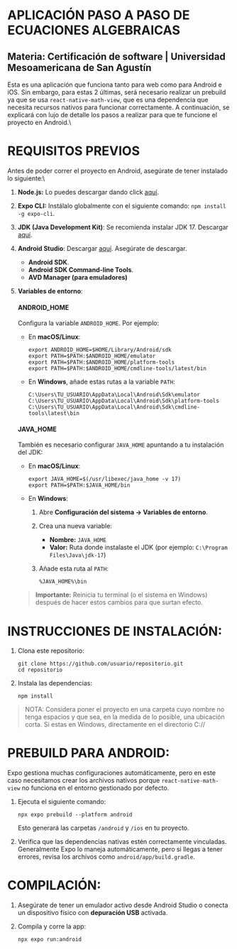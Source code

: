 # APLICACIÓN PASO A PASO DE ECUACIONES ALGEBRAICAS
## Materia: Certificación de software | Universidad Mesoamericana de San Agustín

Esta es una aplicación que funciona tanto para web como para Android e iOS. Sin embargo, para estas 2 últimas, será necesario realizar un prebuild ya que se usa ``` react-native-math-view ```, que es una dependencia que necesita recursos nativos para funcionar correctamente. A continuación, se explicará con lujo de detalle los pasos a realizar para que te funcione el proyecto en Android.\\

# REQUISITOS PREVIOS
Antes de poder correr el proyecto en Android, asegúrate de tener instalado lo siguiente:\
1. **Node.js:** Lo puedes descargar dando click [aquí](https://nodejs.org/).
2. **Expo CLI:** Instálalo globalmente con el siguiente comando: ``` npm install -g expo-cli ```.
3. **JDK (Java Development Kit)**: Se recomienda instalar JDK 17. Descargar [aquí](https://www.oracle.com/java/technologies/downloads/).
4. **Android Studio**: Descargar [aquí](https://developer.android.com/studio?gad_source=1&gad_campaignid=21831783804&gbraid=0AAAAAC-IOZm0UV8W5BiN2zqDrkK6OrpLd&gclid=CjwKCAjwg7PDBhBxEiwAf1CVu5-4ZuHjtFtNoZH6LsbuD3CIpbhsIPweqpww2KE0gqU6Y_4ckpv6ZhoCsd0QAvD_BwE&gclsrc=aw.ds&hl=es-419). Asegúrate de descargar.
   + **Android SDK**.
   + **Android SDK Command-line Tools**.
   + **AVD Manager (para emuladores)**
5. **Variables de entorno**: 
   #### ANDROID_HOME

   Configura la variable `ANDROID_HOME`. Por ejemplo:

   - En **macOS/Linux**:

     ```
     export ANDROID_HOME=$HOME/Library/Android/sdk
     export PATH=$PATH:$ANDROID_HOME/emulator
     export PATH=$PATH:$ANDROID_HOME/platform-tools
     export PATH=$PATH:$ANDROID_HOME/cmdline-tools/latest/bin
     ```

   - En **Windows**, añade estas rutas a la variable `PATH`:

     ```
     C:\Users\TU_USUARIO\AppData\Local\Android\Sdk\emulator
     C:\Users\TU_USUARIO\AppData\Local\Android\Sdk\platform-tools
     C:\Users\TU_USUARIO\AppData\Local\Android\Sdk\cmdline-tools\latest\bin
     ```

   #### JAVA_HOME

   También es necesario configurar `JAVA_HOME` apuntando a tu instalación del JDK:

   - En **macOS/Linux**:

     ```
     export JAVA_HOME=$(/usr/libexec/java_home -v 17)
     export PATH=$PATH:$JAVA_HOME/bin
     ```

   - En **Windows**:

     1. Abre **Configuración del sistema → Variables de entorno**.
     2. Crea una nueva variable:
        - **Nombre:** `JAVA_HOME`
        - **Valor:** Ruta donde instalaste el JDK (por ejemplo: `C:\Program Files\Java\jdk-17`)
     3. Añade esta ruta al `PATH`:

        ```
        %JAVA_HOME%\bin
        ```

   > **Importante:** Reinicia tu terminal (o el sistema en Windows) después de hacer estos cambios para que surtan efecto.
# INSTRUCCIONES DE INSTALACIÓN:
1. Clona este repositorio:

   ```
   git clone https://github.com/usuario/repositorio.git
   cd repositorio
   ```

2. Instala las dependencias:

   ```
   npm install
   ```
> NOTA: Considera poner el proyecto en una carpeta cuyo nombre no tenga espacios y que sea, en la medida de lo posible, una ubicación corta. Si estas en Windows, directamente en el directorio C://
# PREBUILD PARA ANDROID:
Expo gestiona muchas configuraciones automáticamente, pero en este caso necesitamos crear los archivos nativos porque `react-native-math-view` no funciona en el entorno gestionado por defecto.

1. Ejecuta el siguiente comando:

   ```
   npx expo prebuild --platform android
   ```

   Esto generará las carpetas `/android` y `/ios` en tu proyecto.

2. Verifica que las dependencias nativas estén correctamente vinculadas. Generalmente Expo lo maneja automáticamente, pero si llegas a tener errores, revisa los archivos como `android/app/build.gradle`.

# COMPILACIÓN:
1. Asegúrate de tener un emulador activo desde Android Studio o conecta un dispositivo físico con **depuración USB** activada.

2. Compila y corre la app:

   ```
   npx expo run:android
   ```
